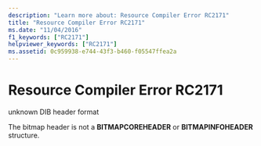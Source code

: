 ```yaml
---
description: "Learn more about: Resource Compiler Error RC2171"
title: "Resource Compiler Error RC2171"
ms.date: "11/04/2016"
f1_keywords: ["RC2171"]
helpviewer_keywords: ["RC2171"]
ms.assetid: 0c959938-e744-43f3-b460-f05547ffea2a
---
```

# Resource Compiler Error RC2171

unknown DIB header format

The bitmap header is not a **BITMAPCOREHEADER** or **BITMAPINFOHEADER** structure.
